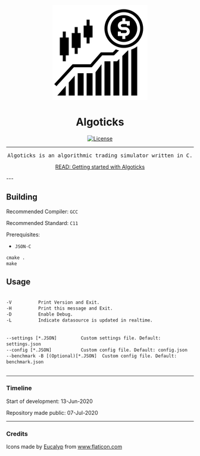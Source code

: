 <div align="center">

![](assets/algoticks_logo.png)


# Algoticks

[![License](https://img.shields.io/badge/License-Apache%202.0-blue.svg)](https://opensource.org/licenses/Apache-2.0)

---
<pre>
Algoticks is an algorithmic trading simulator written in C.
</pre>



[READ: Getting started with Algoticks](https://stdin.top/posts/getting-started-with-algoticks/)

</div>
---

## Building

Recommended Compiler: `GCC`

Recommended Standard: `C11`

Prerequisites:
- `JSON-C`

```
cmake .
make
```

## Usage

```

-V          Print Version and Exit.
-H          Print this message and Exit.
-D          Enable Debug.
-L          Indicate datasource is updated in realtime.


--settings [*.JSON]         Custom settings file. Default: settings.json
--config [*.JSON]           Custom config file. Default: config.json
--benchmark -B [(Optional)[*.JSON]  Custom config file. Default: benchmark.json


```

---

### Timeline

Start of development: 13-Jun-2020

Repository made public: 07-Jul-2020

---

### Credits

Icons made by <a href="https://creativemarket.com/eucalyp" title="Eucalyp">Eucalyp</a> from <a href="https://www.flaticon.com/" title="Flaticon"> www.flaticon.com</a>
